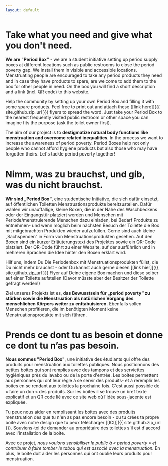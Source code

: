```yaml
---
layout: default
---
```

# Take what you need and give what you don't need.

**We are "Period Box"** - we are a student initiative setting up period supply boxes at different locations such as public restrooms to close the period poverty gap. We install them in visible and accessible locations. Menstruating people are encouraged to take any period products they need and in case they have products to spare, are welcome to add them to the box for other people in need. On the box you will find a short description and a link (incl. QR code) to this website.

Help the community by setting up your own Period Box and filling it with some spare products. Feel free to print out and attach these [[link here]]({{ site.github.zip_url }}) flyers to spread the word. Just take your Period Box to the nearest frequently visited public restroom or other space you can imagine fits the purpose (ask the toilet owner first). 

The aim of our project is to **destigmatize natural body functions like menstruation and overcome related inequalities**. In the process we want to increase the awareness of period poverty. Period Boxes help not only people who cannot afford hygiene products but also those who may have forgotten theirs. Let's tackle period poverty together!

# Nimm, was zu brauchst, und gib, was du nicht brauchst.

**Wir sind „Period Box“**, eine studentische Initiative, die sich dafür einsetzt, auf öffentlichen Toiletten Menstruationsprodukte bereitzustellen. Dafür wählen wir unauffällige, kleine Boxen, die in der Nähe des Waschbeckens oder der Eingangstür platziert werden und Menschen mit Periode/menstruierende Menschen dazu einladen, bei Bedarf Produkte zu entnehmen- und wenn möglich beim nächsten Besuch der Toilette die Box mit mitgebrachten Produkten wieder aufzufüllen. Gerne sind auch kleine „Sachspenden“ in Form von Menstruationsprodukten gesehen. Auf den Boxen sind ein kurzer Erläuterungstext des Projektes sowie ein QR-Code platziert. Der QR-Code führt zu einer Website, auf der ausführlich und in mehreren Sprachen die Idee hinter den Boxen erklärt wird.

Hilf uns, indem Du Die Periodenbox mit Menstruationsprodukten füllst, die Du nicht mehr brauchst - oder Du kannst auch gerne diesen [[link hier]]({{ site.github.zip_url }}) Flyer auf Deine eigene Box machen und diese selber auf einer Toilette aufstellen (Davor müsste aber der Besitzer der Toilette gefragt werden!)

Ziel unseres Projekts ist es, **das Bewusstsein für „period poverty“ zu stärken sowie die Menstruation als natürlichen Vorgang des menschlichen Körpers weiter zu enttabuisieren.** Ebenfalls sollen Menschen profitieren, die im benötigten Moment keine Menstruationsprodukte mit sich führen.

# Prends ce dont tu as besoin et donne ce dont tu n’as pas besoin.

**Nous sommes "Period Box"**, une initiative des étudiants qui offre des
produits pour menstruation aux toilettes publiques. Nous positionnons des
petites boites qui sont remplies avec des tampons et des serviettes
hygiéniques près du lavabo ou de la porte d'entrée. Les boites permettent
aux personnes qui ont leur règle à se servir des produits- et à reremplir
les boites en se rendant aux toilettes la prochaine fois. C'est aussi
possible de « faire un don « des produits. Sur les boites il se trouve un
bref texte explicatif et un QR code lié avec ce site web où l'idée
sous-jacente est expliquée.

Tu peux nous aider en remplissant les boites avec des produits menstruation
des que tu n'en as pas encore besoin - ou tu crées ta propre boite avec
notre design que tu peux télécharger [[ICI]]({{ site.github.zip_url }}). Souviens-toi de demander au
propriétaire des toilettes s'il est d'accord avec l'installation de la
boite.

Avec ce projet, *nous voulons sensibiliser le public à « period poverty » et
contribuer à faire tomber le tabou qui est associé avec la menstruation.* En
plus, le boite doit aider les personnes qui ont oublié leurs produits pour
menstruation.
